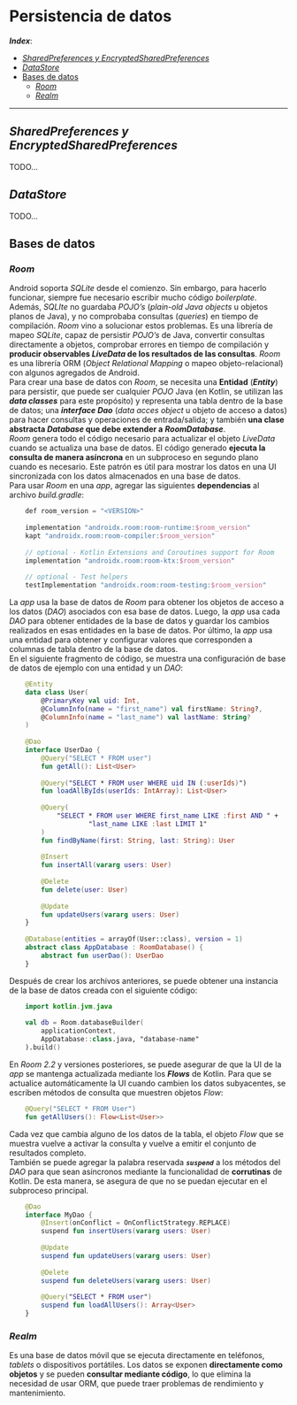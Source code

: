 <h1>Persistencia de datos</h1>

***Index***:
<!-- TOC -->
  * [*SharedPreferences y EncryptedSharedPreferences*](#sharedpreferences-y-encryptedsharedpreferences)
  * [*DataStore*](#datastore)
  * [Bases de datos](#bases-de-datos)
    * [*Room*](#room)
    * [*Realm*](#realm)
<!-- TOC -->

---

## *SharedPreferences y EncryptedSharedPreferences*
TODO...

## *DataStore*
TODO...

## Bases de datos

### *Room*
Android soporta *SQLite* desde el comienzo. Sin embargo, para hacerlo funcionar, siempre fue necesario escribir mucho código *boilerplate*. Además, *SQLIte* no guardaba *POJO’s* (*plain-old Java objects* u objetos planos de Java), y no comprobaba consultas (*queries*) en tiempo de compilación. *Room* vino a solucionar estos problemas. Es una librería de mapeo *SQLite*, capaz de persistir *POJO’s* de Java, convertir consultas directamente a objetos, comprobar errores en tiempo de compilación y **producir observables ***LiveData*** de los resultados de las consultas**. *Room* es una librería ORM (*Object Relational Mapping* o mapeo objeto-relacional) con algunos agregados de Android.  
Para crear una base de datos con *Room*, se necesita una **Entidad** (***Entity***) para persistir, que puede ser cualquier *POJO* Java (en Kotlin, se utilizan las ***data classes*** para este propósito) y representa una tabla dentro de la base de datos; una ***interface Dao*** (*data acces object* u objeto de acceso a datos) para hacer consultas y operaciones de entrada/salida; y también **una clase abstracta ***Database*** que debe extender a** ***RoomDatabase***.  
*Room* genera todo el código necesario para actualizar el objeto *LiveData* cuando se actualiza una base de datos. El código generado **ejecuta la consulta de manera asíncrona** en un subproceso en segundo plano cuando es necesario. Este patrón es útil para mostrar los datos en una UI sincronizada con los datos almacenados en una base de datos.  
Para usar *Room* en una *app*, agregar las siguientes **dependencias** al archivo *build.gradle*:

```kotlin
    def room_version = "<VERSION>"
    
    implementation "androidx.room:room-runtime:$room_version"
    kapt "androidx.room:room-compiler:$room_version"
    
    // optional - Kotlin Extensions and Coroutines support for Room
    implementation "androidx.room:room-ktx:$room_version"
    
    // optional - Test helpers
    testImplementation "androidx.room:room-testing:$room_version"
```

La *app* usa la base de datos de *Room* para obtener los objetos de acceso a los datos (*DAO*) asociados con esa base de datos. Luego, la *app* usa cada *DAO* para obtener entidades de la base de datos y guardar los cambios realizados en esas entidades en la base de datos. Por último, la *app* usa una entidad para obtener y configurar valores que corresponden a columnas de tabla dentro de la base de datos.  
En el siguiente fragmento de código, se muestra una configuración de base de datos de ejemplo con una entidad y un *DAO*:

```kotlin
    @Entity
    data class User(
        @PrimaryKey val uid: Int,
        @ColumnInfo(name = "first_name") val firstName: String?,
        @ColumnInfo(name = "last_name") val lastName: String?
    )
    
    @Dao
    interface UserDao {
        @Query("SELECT * FROM user")
        fun getAll(): List<User>
    
        @Query("SELECT * FROM user WHERE uid IN (:userIds)")
        fun loadAllByIds(userIds: IntArray): List<User>
    
        @Query(
            "SELECT * FROM user WHERE first_name LIKE :first AND " +
                    "last_name LIKE :last LIMIT 1"
        )
        fun findByName(first: String, last: String): User
    
        @Insert
        fun insertAll(vararg users: User)
    
        @Delete
        fun delete(user: User)
    
        @Update
        fun updateUsers(vararg users: User)
    }
    
    @Database(entities = arrayOf(User::class), version = 1)
    abstract class AppDatabase : RoomDatabase() {
        abstract fun userDao(): UserDao
    }
```

Después de crear los archivos anteriores, se puede obtener una instancia de la base de datos creada con el siguiente código:

```kotlin
    import kotlin.jvm.java
    
    val db = Room.databaseBuilder(
        applicationContext,
        AppDatabase::class.java, "database-name"
    ).build()
```

En *Room 2.2* y versiones posteriores, se puede asegurar de que la UI de la *app* se mantenga actualizada mediante los ***Flows*** de Kotlin. Para que se actualice automáticamente la UI cuando cambien los datos subyacentes, se escriben métodos de consulta que muestren objetos *Flow*:

```kotlin
    @Query("SELECT * FROM User")
    fun getAllUsers(): Flow<List<User>>
```

Cada vez que cambia alguno de los datos de la tabla, el objeto *Flow* que se muestra vuelve a activar la consulta y vuelve a emitir el conjunto de resultados completo.  
También se puede agregar la palabra reservada ***``suspend``*** a los métodos del *DAO* para que sean asíncronos mediante la funcionalidad de **corrutinas** de Kotlin. De esta manera, se asegura de que no se puedan ejecutar en el subproceso principal.

```kotlin
    @Dao
    interface MyDao {
        @Insert(onConflict = OnConflictStrategy.REPLACE)
        suspend fun insertUsers(vararg users: User)
    
        @Update
        suspend fun updateUsers(vararg users: User)
    
        @Delete
        suspend fun deleteUsers(vararg users: User)
    
        @Query("SELECT * FROM user")
        suspend fun loadAllUsers(): Array<User>
    }
```

### *Realm*
Es una base de datos móvil que se ejecuta directamente en teléfonos, *tablets* o dispositivos portátiles. Los datos se exponen **directamente como objetos** y se pueden **consultar mediante código**, lo que elimina la necesidad de usar ORM, que puede traer problemas de rendimiento y mantenimiento.

